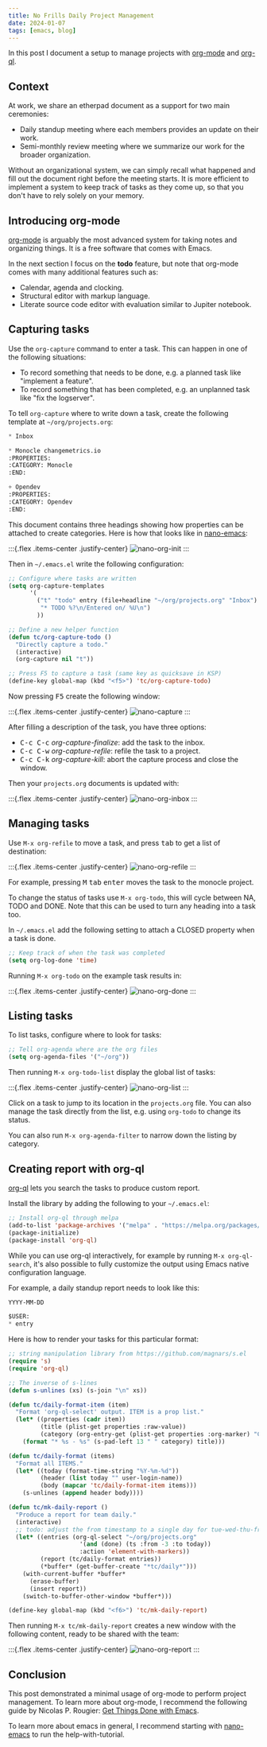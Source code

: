 ```yaml
---
title: No Frills Daily Project Management
date: 2024-01-07
tags: [emacs, blog]
---
```


In this post I document a setup to manage projects with [org-mode][org-mode] and [org-ql][org-ql].


## Context

At work, we share an etherpad document as a support for two main ceremonies:

- Daily standup meeting where each members provides an update on their work.
- Semi-monthly review meeting where we summarize our work for the broader organization.

Without an organizational system, we can simply recall what happened and fill out the document right before the meeting starts.
It is more efficient to implement a system to keep track of tasks as they come up, so that you don't have to rely solely on your memory.


## Introducing org-mode

[org-mode][org-mode] is arguably the most advanced system for taking notes and organizing things.
It is a free software that comes with Emacs.

In the next section I focus on the **todo** feature, but note that org-mode comes with many additional features such as:
- Calendar, agenda and clocking.
- Structural editor with markup language.
- Literate source code editor with evaluation similar to Jupiter notebook.

[org-mode]: https://orgmode.org/features.html


## Capturing tasks

Use the `org-capture` command to enter a task. This can happen in one of the following situations:

- To record something that needs to be done, e.g. a planned task like "implement a feature".
- To record something that has been completed, e.g. an unplanned task like "fix the logserver".

To tell `org-capture` where to write down a task, create the following template at `~/org/projects.org`:

```lisp
* Inbox

* Monocle changemetrics.io
:PROPERTIES:
:CATEGORY: Monocle
:END:

+ Opendev
:PROPERTIES:
:CATEGORY: Opendev
:END:
```

This document contains three headings showing how properties can be attached to create categories.
Here is how that looks like in [nano-emacs][nano-emacs]:

:::{.flex .items-center .justify-center}
![nano-org-init](media/nano-org-init.png)
:::

Then in `~/.emacs.el` write the following configuration:

```lisp
;; Configure where tasks are written
(setq org-capture-templates
      '(
        ("t" "todo" entry (file+headline "~/org/projects.org" "Inbox")
         "* TODO %?\n/Entered on/ %U\n")
        ))

;; Define a new helper function
(defun tc/org-capture-todo ()
  "Directly capture a todo."
  (interactive)
  (org-capture nil "t"))

;; Press F5 to capture a task (same key as quicksave in KSP)
(define-key global-map (kbd "<f5>") 'tc/org-capture-todo)
```

Now pressing <kbd>F5</kbd> create the following window:

:::{.flex .items-center .justify-center}
![nano-capture](media/nano-capture.png)
:::

After filling a description of the task, you have three options:

- <kbd>C-c C-c</kbd> *org-capture-finalize*: add the task to the inbox.
- <kbd>C-c C-w</kbd> *org-capture-refile*: refile the task to a project.
- <kbd>C-c C-k</kbd> *org-capture-kill*: abort the capture process and close the window.

Then your `projects.org` documents is updated with:

:::{.flex .items-center .justify-center}
![nano-org-inbox](media/nano-org-inbox.png)
:::

## Managing tasks

Use `M-x org-refile` to move a task, and press <kbd>tab</kbd> to get a list of destination:

:::{.flex .items-center .justify-center}
![nano-org-refile](media/nano-org-refile.png)
:::

For example, pressing <kbd>M</kbd> <kbd>tab</kbd> <kbd>enter</kbd> moves the task to the monocle project.


To change the status of tasks use `M-x org-todo`, this will cycle between NA, TODO and DONE.
Note that this can be used to turn any heading into a task too.

In `~/.emacs.el` add the following setting to attach a CLOSED property when a task is done.

```lisp
;; Keep track of when the task was completed
(setq org-log-done 'time)
```

Running `M-x org-todo` on the example task results in:

:::{.flex .items-center .justify-center}
![nano-org-done](media/nano-org-done.png)
:::

## Listing tasks

To list tasks, configure where to look for tasks:

```lisp
;; Tell org-agenda where are the org files
(setq org-agenda-files '("~/org"))
```

Then running `M-x org-todo-list` display the global list of tasks:

:::{.flex .items-center .justify-center}
![nano-org-list](media/nano-org-list.png)
:::

Click on a task to jump to its location in the `projects.org` file.
You can also manage the task directly from the list, e.g. using `org-todo` to change its status.

You can also run `M-x org-agenda-filter` to narrow down the listing by category.


## Creating report with org-ql

[org-ql][org-ql] lets you search the tasks to produce custom report.

Install the library by adding the following to your `~/.emacs.el`:

```lisp
;; Install org-ql through melpa
(add-to-list 'package-archives '("melpa" . "https://melpa.org/packages/") t)
(package-initialize)
(package-install 'org-ql)
```

While you can use org-ql interactively, for example by running `M-x org-ql-search`,
it's also possible to fully customize the output using Emacs native configuration language.

For example, a daily standup report needs to look like this:

```lisp
YYYY-MM-DD

$USER:
* entry
```

Here is how to render your tasks for this particular format:

```lisp
;; string manipulation library from https://github.com/magnars/s.el
(require 's)
(require 'org-ql)

;; The inverse of s-lines
(defun s-unlines (xs) (s-join "\n" xs))

(defun tc/daily-format-item (item)
  "Format 'org-ql-select' output. ITEM is a prop list."
  (let* ((properties (cadr item))
         (title (plist-get properties :raw-value))
         (category (org-entry-get (plist-get properties :org-marker) "CATEGORY")))
    (format "* %s - %s" (s-pad-left 13 " " category) title)))

(defun tc/daily-format (items)
  "Format all ITEMS."
  (let* ((today (format-time-string "%Y-%m-%d"))
         (header (list today "" user-login-name))
         (body (mapcar 'tc/daily-format-item items)))
    (s-unlines (append header body))))

(defun tc/mk-daily-report ()
  "Produce a report for team daily."
  (interactive)
  ;; todo: adjust the from timestamp to a single day for tue-wed-thu-fri
  (let* ((entries (org-ql-select "~/org/projects.org"
                    '(and (done) (ts :from -3 :to today))
                    :action 'element-with-markers))
         (report (tc/daily-format entries))
         (*buffer* (get-buffer-create "*tc/daily*")))
    (with-current-buffer *buffer*
      (erase-buffer)
      (insert report))
    (switch-to-buffer-other-window *buffer*)))

(define-key global-map (kbd "<f6>") 'tc/mk-daily-report)
```

Then running `M-x tc/mk-daily-report` creates a new window with the following content, ready to be shared with the team:

:::{.flex .items-center .justify-center}
![nano-org-report](media/nano-org-report.png)
:::

## Conclusion

This post demonstrated a minimal usage of org-mode to perform project management.
To learn more about org-mode, I recommend the following guide by Nicolas P. Rougier: [Get Things Done with Emacs](https://www.labri.fr/perso/nrougier/GTD/index.html).

To learn more about emacs in general, I recommend starting with [nano-emacs][nano-emacs] to run the help-with-tutorial.

[nano-emacs]: https://github.com/rougier/nano-emacs#gnu-emacs--n-%CE%BB-n-o
[org-ql]: https://github.com/alphapapa/org-ql#readme
